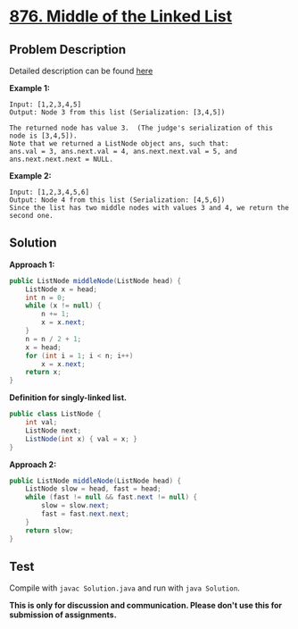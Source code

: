 # [876. Middle of the Linked List][title]

## Problem Description

Detailed description can be found [here][title]

**Example 1:**

```
Input: [1,2,3,4,5]
Output: Node 3 from this list (Serialization: [3,4,5])

The returned node has value 3.  (The judge's serialization of this node is [3,4,5]).
Note that we returned a ListNode object ans, such that:
ans.val = 3, ans.next.val = 4, ans.next.next.val = 5, and ans.next.next.next = NULL.
```

**Example 2:**

```
Input: [1,2,3,4,5,6]
Output: Node 4 from this list (Serialization: [4,5,6])
Since the list has two middle nodes with values 3 and 4, we return the second one.
```

## Solution

**Approach 1:**

```java
public ListNode middleNode(ListNode head) {
    ListNode x = head;
    int n = 0;
    while (x != null) {
        n += 1;
        x = x.next;
    }
    n = n / 2 + 1;
    x = head;
    for (int i = 1; i < n; i++)
        x = x.next;
    return x;
}
```

**Definition for singly-linked list.**

```java
public class ListNode {
    int val;
    ListNode next;
    ListNode(int x) { val = x; }
}
```

**Approach 2:**

```java
public ListNode middleNode(ListNode head) {
    ListNode slow = head, fast = head;
    while (fast != null && fast.next != null) {
        slow = slow.next;
        fast = fast.next.next;
    }
    return slow;
}
```

## Test

Compile with `javac Solution.java` and run with `java Solution`.


**This is only for discussion and communication. Please don't use this for submission of assignments.**

[title]: https://leetcode.com/problems/middle-of-the-linked-list/